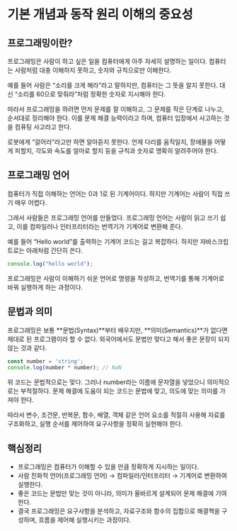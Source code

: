 # 기본 개념과 동작 원리 이해의 중요성

## 프로그래밍이란?

프로그래밍은 사람이 하고 싶은 일을 컴퓨터에게 아주 자세히 설명하는 일이다.
컴퓨터는 사람처럼 대충 이해하지 못하고, 숫자와 규칙으로만 이해한다.

예를 들어 사람은 “소리를 크게 해라”라고 말하지만, 컴퓨터는 그 뜻을 알지 못한다.
대신 “소리를 60으로 맞춰라”처럼 정확한 숫자로 지시해야 한다.

따라서 프로그래밍을 하려면 먼저 문제를 잘 이해하고, 그 문제를 작은 단계로 나누고, 순서대로 정리해야 한다. 이를 문제 해결 능력이라고 하며, 컴퓨터 입장에서 사고하는 것을 컴퓨팅 사고라고 한다.

로봇에게 “걸어라”라고만 하면 알아듣지 못한다.
언제 다리를 움직일지, 장애물을 어떻게 피할지, 각도와 속도를 얼마로 할지 등을 규칙과 숫자로 명확히 알려주어야 한다.

## 프로그래밍 언어
컴퓨터가 직접 이해하는 언어는 0과 1로 된 기계어이다. 하지만 기계어는 사람이 직접 쓰기 매우 어렵다.

그래서 사람들은 프로그래밍 언어를 만들었다. 프로그래밍 언어는 사람이 읽고 쓰기 쉽고, 이를 컴파일러나 인터프리터라는 번역기가 기계어로 변환해 준다.

예를 들어 “Hello world”를 출력하는 기계어 코드는 길고 복잡하다.
하지만 자바스크립트로는 아래처럼 간단히 쓴다.

```javascript
console.log("hello world");
```
프로그래밍은 사람이 이해하기 쉬운 언어로 명령을 작성하고, 번역기를 통해 기계어로 바꿔 실행하게 하는 과정이다.

## 문법과 의미
프로그래밍은 보통 **문법(Syntax)**부터 배우지만, **의미(Semantics)**가 없다면 제대로 된 프로그램이라 할 수 없다.
외국어에서도 문법만 맞다고 해서 좋은 문장이 되지 않는 것과 같다.

```javascript
const number = 'string';
console.log(number * number); // NaN
```
위 코드는 문법적으로는 맞다. 그러나 number라는 이름에 문자열을 넣었으니 의미적으로는 부적절하다.
문제 해결에 도움이 되는 코드는 문법에 맞고, 의도에 맞는 의미를 가져야 한다.

따라서 변수, 조건문, 반복문, 함수, 배열, 객체 같은 언어 요소를 적절히 사용해 자료를 구조화하고, 실행 순서를 제어하여 요구사항을 정확히 실현해야 한다.

## 핵심정리
*  프로그래밍은 컴퓨터가 이해할 수 있을 만큼 정확하게 지시하는 일이다.
* 사람 친화적 언어(프로그래밍 언어) → 컴파일러/인터프리터 → 기계어로 변환하여 실행한다.
* 좋은 코드는 문법만 맞는 것이 아니라, 의미가 올바르게 설계되어 문제 해결에 기여한다.
* 결국 프로그래밍은 요구사항을 분석하고, 자료구조와 함수의 집합으로 해결책을 구성하며, 흐름을 제어해 실행시키는 과정이다.